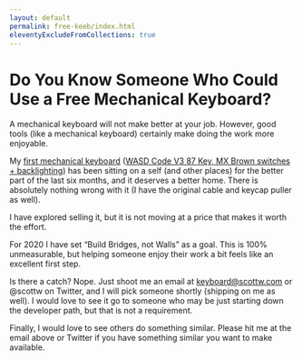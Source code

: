 ```yaml
---
layout: default
permalink: free-keeb/index.html
eleventyExcludeFromCollections: true
---
```


# Do You Know Someone Who Could Use a Free Mechanical Keyboard?

A mechanical keyboard will not make better at your job. However, good tools (like a mechanical keyboard) certainly make doing the work more enjoyable.

My [first mechanical keyboard](https://scottw.com/blog/mac-mechanical-keyboard-search/) ([WASD Code V3 87 Key, MX Brown switches + backlighting](https://www.wasdkeyboards.com/code-v3-87-key-mechanical-keyboard-cherry-mx-brown.html)) has been sitting on a self (and other places) for the better part of the last six months, and it deserves a better home. There is absolutely nothing wrong with it (I have the original cable and keycap puller as well).

I have explored selling it, but it is not moving at a price that makes it worth the effort.

For 2020 I have set “Build Bridges, not Walls” as a goal. This is 100% unmeasurable, but helping someone enjoy their work a bit feels like an excellent first step.

Is there a catch? Nope. Just shoot me an email at keyboard@scottw.com or @scottw on Twitter, and I will pick someone shortly (shipping on me as well). I would love to see it go to someone who may be just starting down the developer path, but that is not a requirement.

Finally, I would love to see others do something similar. Please hit me at the email above or Twitter if you have something similar you want to make available.
